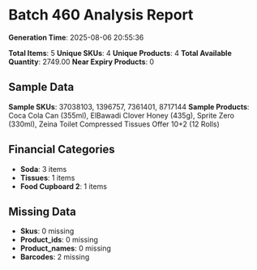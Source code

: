 # Batch 460 Analysis Report

**Generation Time**: 2025-08-06 20:55:36

**Total Items**: 5
**Unique SKUs**: 4
**Unique Products**: 4
**Total Available Quantity**: 2749.00
**Near Expiry Products**: 0

## Sample Data
**Sample SKUs**: 37038103, 1396757, 7361401, 8717144
**Sample Products**: Coca Cola Can (355ml), ElBawadi Clover Honey (435g), Sprite Zero (330ml), Zeina Toilet Compressed Tissues Offer 10+2 (12 Rolls)

## Financial Categories
- **Soda**: 3 items
- **Tissues**: 1 items
- **Food Cupboard 2**: 1 items

## Missing Data
- **Skus**: 0 missing
- **Product_ids**: 0 missing
- **Product_names**: 0 missing
- **Barcodes**: 2 missing
